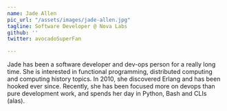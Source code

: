```yaml
---
name: Jade Allen
pic_url: "/assets/images/jade-allen.jpg"
tagline: Software Developer @ Nova Labs
github: ''
twitter: avocadoSuperFan

---
```

Jade has been a software developer and dev-ops person for a really long time. She is interested in functional programming, distributed computing and computing history topics. In 2010, she discovered Erlang and has been hooked ever since. Recently, she has been focused more on devops than pure development work, and spends her day in Python, Bash and CLIs (alas).